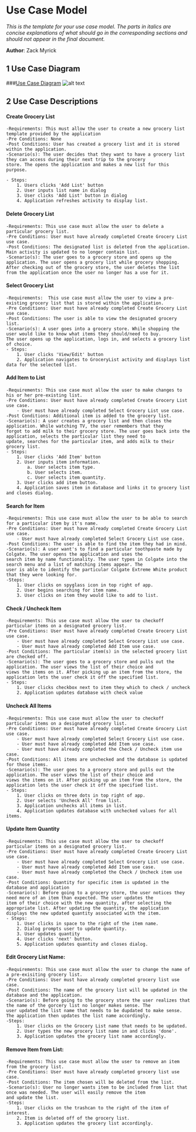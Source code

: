 # Use Case Model

*This is the template for your use case model. The parts in italics are concise explanations of what should go in the corresponding sections and should not appear in the final document.*

**Author**: Zack Myrick

## 1 Use Case Diagram

###[Use Case Diagram](https://github.gatech.edu/gt-omscs-se-2016fall/6300Fall16Team47/blob/master/Images/CaseDiagram.png)
![alt text](https://github.gatech.edu/gt-omscs-se-2016fall/6300Fall16Team47/blob/master/Images/CaseDiagram.png "Use Case Diagram")

## 2 Use Case Descriptions

#### Create Grocery List

	-Requirements: This must allow the user to create a new grocery list template provided by the application
	-Pre Conditions: None
	-Post Conditions: User has created a grocery list and it is stored within the application.
	-Scenario(s): The user decides that they want to have a grocery list they can access during their next trip to the grocery
	store. The opens the application and makes a new list for this purpose.
	
	- Steps: 
		1. Users clicks 'Add List' button
		2. User inputs list name in dialog
		3. User clicks 'Add List' button in dialog
		4. Application refreshes activity to display list. 

#### Delete Grocery List

	-Requirements: This use case must allow the user to delete a particular grocery list.
	-Pre Conditions: User must have already completed Create Grocery List use case.
	-Post Conditions: The designated list is deleted from the application. Main activity is updated to no longer contain list. 
	-Scenario(s): The user goes to a grocery store and opens up the application. The user opens a grocery list while grocery shopping. After checking out of the grocery store, the user deletes the list from the application once the user no longer has a use for it.


#### Select Grocery List

	-Requirements:  This use case must allow the user to view a pre-existing grocery list that is stored within the application.
	-Pre Conditions: User must have already completed Create Grocery List use case.
	-Post Conditions: The user is able to view the designated grocery list.
	-Scenario(s): A user goes into a grocery store. While shopping the user would like to know what items they should/need to buy.
	The user opens up the application, logs in, and selects a grocery list of choice.
	- Steps: 
		1. User clicks 'View/Edit' button
		2. Application navigates to GroceryList activity and displays list data for the selected list.

#### Add Item to List

	-Requirements: This use case must allow the user to make changes to his or her pre-existing list.
	-Pre Conditions: User must have already completed Create Grocery List use case. 
		- User must have already completed Select Grocery List use case.
	-Post Conditions: Additional item is added to the grocery list. 
	-Scenario(s): A user creates a grocery list and then closes the application. While watching TV, the user remembers that they
	forgot to add milk to their grocery store. The user goes back into the application, selects the particular list they need to 
	update, searches for the particular item, and adds milk to their grocery list.
	- Steps: 
		1. User clicks 'Add Item' button
		2. User inputs item information. 
			a. User selects item type.
			b. User selects item. 
			c. User selects item quantity.
		3. User clicks add item button.
		4. Application saves item in database and links it to grocery list and closes dialog.

#### Search for Item

	-Requirements: This use case must allow the user to be able to search for a particular item by it's name.
	-Pre Conditions: User must have already completed Create Grocery List use case. 
		- User must have already completed Select Grocery List use case.
	-Post Conditions: The user is able to find the item they had in mind.
	-Scenario(s): A user want's to find a particular toothpaste made by Colgate. The user opens the application and uses the
	search item by name functionality. The user types in Colgate into the search menu and a list of matching items appear. The 
	user is able to identify the particular Colgate Extreme White product that they were looking for.
	-Steps:
		1. User clicks on spyglass icon in top right of app.
		2. User begins searching for item name.
		3. User clicks on item they would like to add to list.

#### Check / Uncheck Item
	
	-Requirements: This use case must allow the user to checkoff particular items on a designated grocery list.
	-Pre Conditions: User must have already completed Create Grocery List use case. 
		- User must have already completed Select Grocery List use case.
		- User must have already completed Add Item use case.
	-Post Conditions: The particular item(s) in the selected grocery list are checked off.
	-Scenario(s): The user goes to a grocery store and pulls out the application. The user views the list of their choice and
	views the items on it. After picking up an item from the store, the application lets the user check it off the specified list.
	- Steps: 
		1. User clicks checkbox next to item they which to check / uncheck
		2. Application updates database with check value

#### Uncheck All Items
 
	-Requirements: This use case must allow the user to checkoff particular items on a designated grocery list.
	-Pre Conditions: User must have already completed Create Grocery List use case. 
		- User must have already completed Select Grocery List use case.
		- User must have already completed Add Item use case.
		- User must have already completed the Check / Uncheck item use case.
	-Post Conditions: All items are unchecked and the database is updated for those items. 
	-Scenario(s): The user goes to a grocery store and pulls out the application. The user views the list of their choice and
	views the items on it. After picking up an item from the store, the application lets the user check it off the specified list.
	- Steps: 
		1. User clicks on three dots in top right of app.
		2. User selects 'Uncheck All' from list.
		3. Application unchecks all items in list. 
		4. Application updates database with unchecked values for all items.

#### Update Item Quantity
	
	-Requirements: This use case must allow the user to checkoff particular items on a designated grocery list.
	-Pre Conditions: User must have already completed Create Grocery List use case. 
		- User must have already completed Select Grocery List use case.
		- User must have already completed Add Item use case.
		- User must have already completed the Check / Uncheck item use case.
	-Post Conditions: Quantity for specific item is updated in the database and application 
	-Scenario(s): Before going to a grocery store, the user notices they need more of an item than expected. The user updates the
	item of their choice with the new quantity, after selecting the appropriate list. After updating the quantity, the application
	displays the new updated quantity associated with the item.
	- Steps: 
		1. User clicks in space to the right of the item name.
		2. Dialog prompts user to update quantity.
		3. User updates quantity 
		4. User clicks 'next' button.
		5. Application updates quantity and closes dialog. 

#### Edit Grocery List Name:
	
	-Requirements: This use case must allow the user to change the name of a pre-exisiting grocery list.
	-Pre Conditions: User must have already completed grocery list use case.
	-Post Conditions: The name of the grocery list will be updated in the database and the application.
	-Scenario(s): Before going to the grocery store the user realizes that the name of the gorcery list no longer makes sense. The
	user updated the list name that needs to be dupdated to make sense. The application then updates the list name accordingly.
	-Steps:
		1. User clicks on the Grocery List name that needs to be updated.
		2. User types the new grocery list name in and clicks 'done'.
		3. Application updates the grocery list name accordingly.

#### Remove Item from List:

	-Requirements: This use case must allow the user to remove an item from the grocery list.
	-Pre Conditions: User must have already completed grocery list use case.
	-Post Conditions: The item chosen will be deleted from the list.
	-Scenario(s): User no longer wants item to be included from list that once was needed. The user will easily remove the item
	and update the list.
	-Steps:
		1. User clicks on the trashcan to the right of the item of interest.
		2. Item is deleted off of the grocery list.
		3. Application updates the grocery list accordingly.

